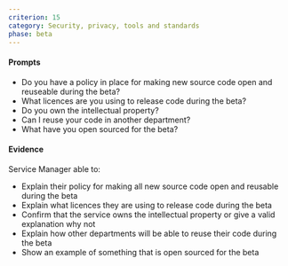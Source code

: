 ```yaml
---
criterion: 15
category: Security, privacy, tools and standards
phase: beta
---
```


#### Prompts

* Do you have a policy in place for making new source code open and reuseable during the beta?
* What licences are you using to release code during the beta?
* Do you own the intellectual property?
* Can I reuse your code in another department?
* What have you open sourced for the beta?


#### Evidence

Service Manager able to:

* Explain their policy for making all new source code open and reusable during the beta
* Explain what licences they are using to release code during the beta
* Confirm that the service owns the intellectual property or give a valid explanation why not
* Explain how other departments will be able to reuse their code during the beta
* Show an example of something that is open sourced for the beta
